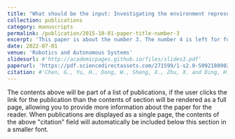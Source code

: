 ```yaml
---
title: "What should be the input: Investigating the environment representations in sim-to-real transfer for navigation tasks"
collection: publications
category: manuscripts
permalink: /publication/2015-10-01-paper-title-number-3
excerpt: 'This paper is about the number 3. The number 4 is left for future work.'
date: 2022-07-01
venue: 'Robotics and Autonomous Systems'
slidesurl: #'http://academicpages.github.io/files/slides3.pdf'
paperurl: 'https://pdf.sciencedirectassets.com/271599/1-s2.0-S0921889022X00055/1-s2.0-S0921889022000409/main.pdf?X-Amz-Security-Token=IQoJb3JpZ2luX2VjEFYaCXVzLWVhc3QtMSJIMEYCIQCQcH4eNhm8EmnrxC19KuvCS69thsdiNjW2DLjoQJB0ZQIhAN2vq2jwx%2Bpz56QQyJq0naB9YVwY7TaG2Z3sEFJbew6iKrMFCE8QBRoMMDU5MDAzNTQ2ODY1IgxDIkR3V9jG1N6nMksqkAV4OVzg1OyUM5fXDvi6WyBMUTYqwErcHarPjWYFnsuRgUIao%2BguHUIMkcxeS7eUpCHUVEOwm%2F9jfsfaAwAl0V5%2B0Hbd9r9BT5Xeec0oQ8rDrb5kZML%2FzKLGOa6LIK9a%2F%2BgMNb9GxAprFNuVIGNd2v9XtUE4IGvg37jZoyA3ImAYECqii0OZ6sd48fBaxpMu%2BJYKbS%2FB1NnLO9hdn1%2BmOtJod3iJw4PzCGd6v%2F%2FfWWlbmubJUx%2FGuOX3MgdR2lkzDffOcuXomgVJMRAiVb32m9v06fkla4iS%2FIbO0zBIbi16YUt%2BYEfu%2Bp4aa%2BNTiBQEjAZdd1aJeHY21v2HG5SHjYwICBt1BsEry%2FtaYwwx5kqmSTAe%2BsLsnEZve%2BG81BhTxgSCrlbqqSxZF0IlbGcv1drBm6uhlN1J%2BJrSsg0KDTixH34vhI7lahV5QdquRpoOuOKbg6N35hOoKjRgpLpYNntMEZqe7ozeE5QxuNCCI3h8dOnNVCxFes3Wtsg%2Fy9ZPNO1AVpKfwD%2FzDMF4p%2Bn9tmuX6kVK5iFGlCSuRacOpDdytMXof7G4hYX5k7E44y%2FlQHRKAXQEfz7IYfJPm0%2BU4WGRnx5kKp413y2%2F3T9YG6GKLVAh1F4%2Bqy7sSfIqawG0KXqVIJ0U3kNuB0KF8TX3FI0qePF2DUm3zHCUVlgeMMeCAbhJcKrgtLX98u42xsEOiw%2BcjVlng39Rp%2FA23vmxZW5za5%2B3c6GrJK8uObzlpkgiw%2F%2B%2F8AJMaMp9KPvULEO0q3EJt%2Fc6Rc5o%2FipdWZieTP1zCMS6Sv6lkn3dEay%2BQp5MxpfxHglQZMMIPfgvl4n%2F8NmRGlYLRjFJr8N1YD%2FROaDJDitNJnVN4Dl1%2B7ob97%2Bm1zCM86W8BjqwAaIm1Czdi8YuBUyve9hA8KlDzQevj%2F8%2BQu2hafWRsIkHMiB3q%2ByFvUH586jvrlkKamiT3ozB0gznc83vECRdwPFgJNyLWWFjnbCaKENVqv9e5LhQWTjUYN%2FyDnRdnkeD854DxoD4TUuxZQmMK4H3lb0yV%2BSX6aKl5j6xxXRtgGc5Il%2FuZ2eEiF%2F68CzrDtkoqy7vLumpY%2BWv44hCJuTWFCv3KrAFsFz6fPeDt6MBlgnQ&X-Amz-Algorithm=AWS4-HMAC-SHA256&X-Amz-Date=20250116T220720Z&X-Amz-SignedHeaders=host&X-Amz-Expires=300&X-Amz-Credential=ASIAQ3PHCVTY4ILQXNBT%2F20250116%2Fus-east-1%2Fs3%2Faws4_request&X-Amz-Signature=4add97065b86713c241323bae97c3a5a85343518fe3ff06155c6c0ba41de6cd1&hash=37101355e1036a14bc0ca3178d084f1c6d1944e4b5c65eb3a2ef49e092fa6606&host=68042c943591013ac2b2430a89b270f6af2c76d8dfd086a07176afe7c76c2c61&pii=S0921889022000409&tid=spdf-27c28746-119b-4a30-9c50-fd3a838ad3d2&sid=3f5012072327e9457b7ad1277003e6daafffgxrqa&type=client&tsoh=d3d3LnNjaWVuY2VkaXJlY3QuY29t&ua=0f15585f535555010556&rr=90316af70e4a1fe5&cc=us'
citation: #'Chen, G., Yu, H., Dong, W., Sheng, X., Zhu, X. and Ding, H., 2022. What should be the input: Investigating the environment representations in sim-to-real transfer for navigation tasks. Robotics and Autonomous Systems, 153, p.104081.'
---
```


The contents above will be part of a list of publications, if the user clicks the link for the publication than the contents of section will be rendered as a full page, allowing you to provide more information about the paper for the reader. When publications are displayed as a single page, the contents of the above "citation" field will automatically be included below this section in a smaller font.